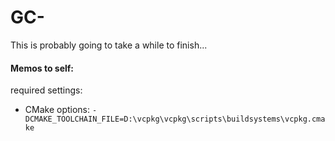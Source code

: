 # GC-

This is probably going to take a while to finish...

#### Memos to self:

required settings:
 - CMake options: `-DCMAKE_TOOLCHAIN_FILE=D:\vcpkg\vcpkg\scripts\buildsystems\vcpkg.cmake`
 